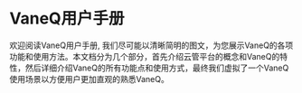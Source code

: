 # VaneQ用户手册

欢迎阅读VaneQ用户手册, 我们尽可能以清晰简明的图文，为您展示VaneQ的各项功能和使用方法。本文档分为几个部分，首先介绍云管平台的概念和VaneQ的特性，然后详细介绍VaneQ的所有功能点和使用方式，最终我们虚拟了一个VaneQ使用场景以方便用户更加直观的熟悉VaneQ。



